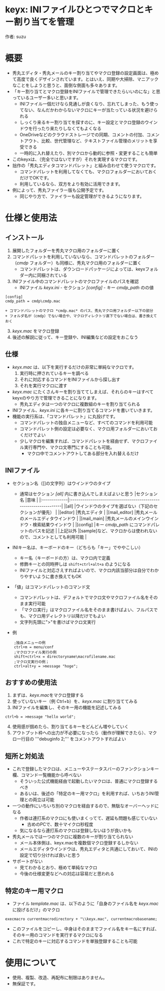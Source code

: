 ﻿# keyx: INIファイルひとつでマクロとキー割り当てを管理

作者: suzu

# 概要
* 秀丸エディタ・秀丸メールのキー割り当てやマクロ登録の設定画面は、極めて高度で良くデザインされています。とはいえ、同期や大掃除、マニアックなことをしようと思うと、面倒な側面も多々あります。
* 「キー割り当てとマクロ登録をINIファイルで管理できたらいいのにな」と思っているユーザー多いと思います。
	+ INIファイル一個だけなら見通しが良くなり、忘れてしまった、もう使ってない、なんだかわからないマクロにキーが当たっている状況を避けられる
	+ しっくり来るキー割り当てを探すのに、キー設定とマクロ登録のウインドウを行ったり来たりしなくてもよくなる
	+ OneDriveなどのクラウドストレージでの同期、コメントの付加、コメントアウト、比較、世代管理など、テキストファイル管理のメリットを享受できる
	+ 一時的に入れ替えたり、別マクロから動的に参照・変更することも簡単
* このkeyxは、（完全ではないですが）それを実現するマクロです。
* 拙作の「秀丸エディタコマンドパレット」と組み合わせて使うマクロです。
	+ コマンドパレットを利用してなくても、マクロフォルダーにおいておくだけでOKです。
	+ 利用しているなら、双方をより有効に活用できます。
* 例によって、秀丸ファイラー版も公開予定です。
	+ 同じやり方で、ファイラーも設定管理ができるようになります。

# 仕様と使用法
## インストール
1. 展開したフォルダーを秀丸マクロ用のフォルダーに置く
2. コマンドパレットを利用していないなら、コマンドパレットのフォルダー（*cmdp* フォルダー）も同様に、秀丸マクロ用のフォルダーに置く
	+ コマンドパレットは、ダウンロードパッケージによっては、keyxフォルダー内に同梱されている
3. INIファイル中のコマンドパレットのマクロファイルのパスを確認
	+ INIファイル *keyx.ini* - セクション *[config]*  - キー *cmdp_path* のの値
```
[config]
cmdp_path = cmdp\cmdp.mac
```	
	+ コマンドパレットのマクロ *cmdp.mac* のパス、秀丸マクロ用フォルダー以下の部分
	+ フォルダ名が（cmdp）でない場合や、マクロディレクトリ直下でない場合は、書き換えておく
	
3. *keyx.mac* をマクロ登録
4. 後述の解説に従って、キー登録や、INI編集などの設定をおこなう

## 仕様
* *keyx.mac* は、以下を実行するだけの非常に単純なマクロです。
	1. 実行時に押されているキーを調べる
	2. それに対応するコマンドをINIファイルから探し出す
	3. それを実行マクロに渡す
* *keyx.mac* にたくさんキーを割り当ててしまえば、それらのキーはすべてkeyxのやり方で管理できることになります。
	+ 秀丸エディタは一つのマクロに複数組のキーを割り当てられる
* INIファイル、*keyx.ini* に各キーに割り当てるコマンドを書いていきます。
* 機能の実行系は、「コマンドパレット」に丸投げです。
	+ コマンドパレットの独自メニューなど、すべてのコマンドを利用可能
	+ コマンドパレット側の設定は必要なく、マクロ用フォルダーにおいておくだけでよい
	+ 少しマクロを編集すれば、コマンドパレットを経由せず、マクロファイル実行専門や、マクロ文専門にすることも可能。
		- マクロ中でコメントアウトしてある部分を入れ替えるだけ

## INIファイル
* セクション名（[]の文字列）はウインドウのタイプ
	+ 通常はセクション *[all]* 内に書き込んでしまえばよいと思う
|セクション名  |意味                                                               |
|:-------------|:------------------------------------------------------------------|
|[all]         |ウインドウのタイプを選ばない（下記のセクションが優先）             |
|[editor]      |秀丸エディタ                                                       |
|[mail_editor] |秀丸メールのメールエディタウインドウ                               |
|[mail_main]   |秀丸メールのメインウインドウ・検索結果ウインドウ                   |
|[config]      |キー *cmdp_path* にコマンドパレットのパスを記述                    |
|上記以外      |[sample]など、マクロからは使われないので、コメントとしても利用可能 |

* INIキー名は、キーボードのキー（どちらも「キー」でややこしい）
	+ キー名（キーボードの方）は、マクロ内で定義
	+ 修飾キーとの同時押しは ```shift+ctrl+alt+a``` のようになる
	+ INIファイルと対応さえすればよいので、マクロ内該当部分は自分でわかりやすいように書き換えてもOK
* 「値」はコマンドパレットのコマンド文
	+ コマンドパレットは、デフォルトでマクロ文やマクロファイル名をそのまま実行可能
	+ 「マクロ実行」はマクロファイル名をそのまま書けばよい、フルパスでも、マクロ用ディレクトリ以降だけでもよい
	+ 文字列先頭に">"を書けばマクロ文実行
* 例
```
	;独自メニューの例
	ctrl+m = menu/conf
	;マクロファイル実行の例
	shift+ctrl+x = directoryname\macrofilename.mac
	;マクロ文実行の例；
	ctrl+alt+y = >message "hoge";
```

## おすすめの使用法
1. まずは、*keyx.mac*をマクロ登録する
2. 使っていないキー（例 Ctrl+b）を、*keyx.mac* に割り当ててみる
3. INIファイルを編集し、そのキー用の機能を記述してみる
```
ctrl+b = >message "hello world";
```

4. 使用感が掴めたら、割り当てるキーをどんどん増やしていく
5. アウトプット枠への出力が不必要になったら（動作が理解できたら）、マクロ一行目の '''debuginfo 2;''' をコメントアウトすればよい

## 短所と対処法
* これで登録したマクロは、メニューやステータスバーのファンクションキー欄、コマンド一覧機能から呼べない
	+ そういった公式機能経由で起動したいマクロは、普通にマクロ登録するべき
	+ あるいは、後述の「特定のキー用マクロ」を利用すれば、いちおうINI管理との両立は可能
* 一つの動作にいちいち別のマクロを経由するので、無駄なオーバーヘッドになる
	+ 作者は連打系のマクロにも使いまくってて、遅延も問題も感じていない
		- 古めのPCで、数十マイクロ秒程度
	+ 気になるなら連打系のマクロは登録しないほうが良いかも
* 秀丸メールでは一つのマクロに複数のキーが割り当てられない
	+ メール本体側は、keyx.macを複数個マクロ登録するしかない
	+ メールエディタウインドウは、秀丸エディタと共通にしておいて、INIの設定で切り分ければ良いと思う
* サポートがない
	+ 見てわかるとおり、極めて単純なマクロ
	+ 今後の仕様変更などへの対応は容易だと思われる

## 特定のキー用マクロ
* ファイル *template.mac* は、以下のように「自身のファイル名を *keyx.mac* に投げるだけ」のマクロ
```
execmacro currentmacrodirectory + "\\keyx.mac", currentmacrobasename;
```
* このファイルをコピーし、中身はそのままでファイル名をキー名にすれば、そのキー用のコマンドを実行するマクロになる
* これで特定のキーに対応するコマンドを単独登録することも可能

# 使用について
* 使用、複製、改造、再配布に制限はありません。
* 無保証です。

